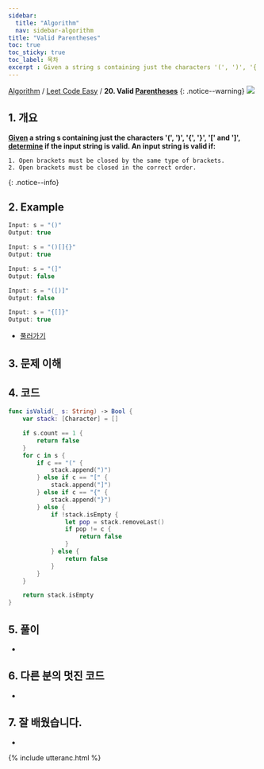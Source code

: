```yaml
---
sidebar:
  title: "Algorithm"
  nav: sidebar-algorithm
title: "Valid Parentheses"
toc: true
toc_sticky: true
toc_label: 목차
excerpt : Given a string s containing just the characters '(', ')', '{', '}', '[' and ']', determine if the input string is valid.
---
```

[Algorithm](/algorithm/) / [Leet Code Easy](/algorithm/leet-code-easy/) / **20. Valid [Parentheses](/clean-code/dictionary/parentheses/)**
{: .notice--warning}
![](https://leetcode.com/static/packages/interview_landing/images/logo.svg)

## 1. 개요
**[Given](/clean-code/dictionary/given/) a string s containing just the characters '(', ')', '{', '}', '[' and ']', [determine](/clean-code/dictionary/determine/) if the input string is valid.
An input string is valid if:**

    1. Open brackets must be closed by the same type of brackets.
    2. Open brackets must be closed in the correct order.
{: .notice--info}

## 2. Example
```swift
Input: s = "()"
Output: true
```

```swift
Input: s = "()[]{}"
Output: true
```

```swift
Input: s = "(]"
Output: false
```

```swift
Input: s = "([)]"
Output: false
```

```swift
Input: s = "{[]}"
Output: true
```
* [풀러가기](https://leetcode.com/problems/valid-parentheses/)

## 3. 문제 이해


## 4. 코드
```swift
func isValid(_ s: String) -> Bool {
    var stack: [Character] = []

    if s.count == 1 {
        return false
    }
    for c in s {
        if c == "(" {
            stack.append(")")
        } else if c == "[" {
            stack.append("]")
        } else if c == "{" {
            stack.append("}")
        } else {
            if !stack.isEmpty {
                let pop = stack.removeLast()
                if pop != c {
                    return false
                }
            } else {
                return false
            }
        }
    }

    return stack.isEmpty
}
```

## 5. 풀이
-

## 6. 다른 분의 멋진 코드
-

## 7. 잘 배웠습니다.
-

{% include utteranc.html %}
